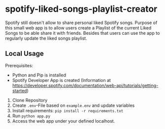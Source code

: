 # spotify-liked-songs-playlist-creator

Spotify still doesn't allow to share personal liked Spotify songs. Purpose of this small web app is to allow users create a Playlist of the current Liked Songs to be able share it with friends. Besides that users can use the app to regularly update the liked songs playlist.

## Local Usage

Prerequisites:
- Python and Pip is installed
- Spotify Developer App is created (Information at https://developer.spotify.com/documentation/web-api/tutorials/getting-started)

1. Clone Repository
2. Create `.env`-File based on `example.env` and update variables 
3. Install requirements: `pip install -r requirements.txt`
4. Run `python app.py`
5. Access the web app under your defined localhost.
